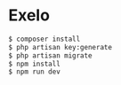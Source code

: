 # Exelo
```sh
$ composer install
$ php artisan key:generate
$ php artisan migrate
$ npm install
$ npm run dev
```
